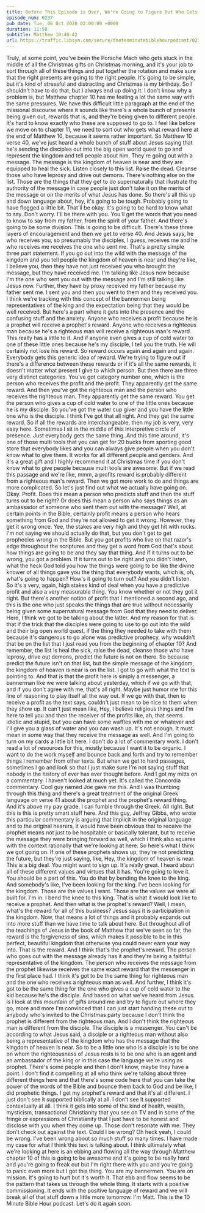 ```yaml
---
title: Before This Episode is Over, We're Going to Figure Out Who Gets What Present
episode_num: 0237
pub_date: Tue, 06 Oct 2020 02:00:00 +0000
duration: 11:50
subtitle: Matthew 10:40-42
url: https://traffic.libsyn.com/secure/thetenminutebiblehourpodcast/0237_-_Before_This_Episode_is_Over_Were_Going_to_Figure_Out_Who_Gets_What_Present.mp3
---
```


 Truly, at some point, you've been the Porsche Mach who gets stuck in the middle of all the Christmas gifts on Christmas morning, and it's your job to sort through all of these things and put together the rotation and make sure that the right presents are going to the right people. It's going to be simple, but it's kind of stressful and distracting and Christmas is my birthday. So I shouldn't have to do that, but I always end up doing it. I don't know why a problem is, but Matthew chapter 10 has me feeling a lot the same way with the same pressures. We have this difficult little paragraph at the end of the missional discourse where it sounds like there's a whole bunch of presents being given out, rewards that is, and they're being given to different people. It's hard to know exactly who these are supposed to go to. I feel like before we move on to chapter 11, we need to sort out who gets what reward here at the end of Matthew 10, because it seems rather important. So Matthew 10 verse 40, we've just heard a whole bunch of stuff about Jesus saying that he's sending the disciples out into the big open world quest to go and represent the kingdom and tell people about him. They're going out with a message. The message is the kingdom of heaven is near and they are equipped to heal the sick. Listen closely to this list. Raise the dead. Cleanse those who have leprosy and drive out demons. There's nothing else on the list. Those are the things that they get to do supernaturally that illustrate the authority of the message in case people just don't take it on the merits of the message or on the merits of what Jesus has done. So there's all this up and down language about, hey, it's going to be tough. Probably going to have flogged a little bit. That'll be okay. It's going to be hard to know what to say. Don't worry. I'll be there with you. You'll get the words that you need to know to say from my father, from the spirit of your father. And there's going to be some division. This is going to be difficult. There's these three layers of encouragement and then we get to verse 40. And Jesus says, he who receives you, so presumably the disciples, I guess, receives me and he who receives me receives the one who sent me. That's a pretty simple three part statement. If you go out into the wild with the message of the kingdom and you tell people the kingdom of heaven is near and they're like, I believe you, then they have not just received you who brought the message, but they have received me. I'm talking like Jesus now because I'm the one who sent you out with the message and I'm still talking like Jesus now. Further, they have by proxy received my father because my father sent me. I sent you and then you went to them and they received you. I think we're tracking with this concept of the bannermen being representatives of the king and the expectation being that they would be well received. But here's a part where it gets into the presence and the confusing stuff and the anxiety. Anyone who receives a profit because he is a prophet will receive a prophet's reward. Anyone who receives a righteous man because he's a righteous man will receive a righteous man's reward. This really has a little to it. And if anyone even gives a cup of cold water to one of these little ones because he's my disciple, I tell you the truth. He will certainly not lose his reward. So reward occurs again and again and again. Everybody gets this generic idea of reward. We're trying to figure out if there's a difference between these rewards or if it's all the same rewards, it doesn't matter what present I give to which person. But then there are three very distinct categories. You've got category number one, which is the person who receives the profit and the profit. They apparently get the same reward. And then you've got the righteous man and the person who receives the righteous man. They apparently get the same reward. You get the person who gives a cup of cold water to one of the little ones because he is my disciple. So you've got the water cup giver and you have the little one who is the disciple. I think I've got that all right. And they get the same reward. So if all the rewards are interchangeable, then my job is very, very easy here. Sometimes I sit in the middle of this interpretive circle of presence. Just everybody gets the same thing. And this time around, it's one of those multi tools that you can get for 20 bucks from sporting good store that everybody likes and you can always give people when you don't know what to give them. It works for all different people and genders. And it's a great gift and I highly recommend it at Christmas time if you don't know what to give people because multi tools are awesome. But if we read this passage and we're like, mmm, a profits reward is probably different from a righteous man's reward. Then we got more work to do and things are more complicated. So let's just find out what we actually have going on. Okay. Profit. Does this mean a person who predicts stuff and then the stuff turns out to be right? Or does this mean a person who says things as an ambassador of someone who sent them out with the message? Well, at certain points in the Bible, certainly profit means a person who hears something from God and they're not allowed to get it wrong. However, they get it wrong once. Yee, the stakes are very high and they get hit with rocks. I'm not saying we should actually do that, but you don't get to get prophecies wrong in the Bible. But you got profits who live on that razor's edge throughout the scriptures and they get a word from God that's about how things are going to be and they say that thing. And if it turns out to be wrong, you got a problem. If it turns out to be right and you didn't listen, what the heck God told you how the things were going to be like the divine knower of all things gave you the thing that everybody wants, which is, oh, what's going to happen? How's it going to turn out? And you didn't listen. So it's a very, again, high stakes kind of deal when you have a predictive profit and also a very measurable thing. You know whether or not they got it right. But there's another notion of profit that I mentioned a second ago, and this is the one who just speaks the things that are true without necessarily being given some supernatural message from God that they need to deliver. Here, I think we got to be talking about the latter. And my reason for that is that if the trick that the disciples were going to use to go out into the wild and their big open world quest, if the thing they needed to take with them because it's dangerous to go alone was predictive prophecy, why wouldn't that be on the list that I just read you from the beginning of chapter 10? And remember, the list is heal the sick, raise the dead, cleanse those who have leprosy, drive out demons, predict the future is not on there. So because predict the future isn't on that list, but the simple message of the kingdom, the kingdom of heaven is near is on the list. I got to go with what the text is pointing to. And that is that the profit here is simply a messenger, a bannerman like we were talking about yesterday, which if we go with that, and if you don't agree with me, that's all right. Maybe just humor me for this line of reasoning to play itself all the way out. If we go with that, then to receive a profit as the text says, couldn't just mean to be nice to them when they show up. It can't just mean like, Hey, I believe religious things and I'm here to tell you and then the receiver of the profits like, ah, that seems idiotic and stupid, but you can have some waffles with me or whatever and I'll give you a glass of water and you can wash up. It's not enough. It must mean in some way that they receive the message as well. And I'm going to turn on my cards a little bit here. I don't do a lot of commentary work. I don't read a lot of resources for this, mostly because I want it to be organic. I want to do the work myself and bounce back and forth and try to remember things I remember from other texts. But when we get to hard passages, sometimes I go and look so that I just make sure I'm not saying stuff that nobody in the history of ever has ever thought before. And I got my mitts on a commentary. I haven't looked at much yet. It's called the Concordia commentary. Cool guy named Joe gave me this. And I was thumbing through this thing and there's a great treatment of the original Greek language on verse 41 about the prophet and the prophet's reward thing. And it's above my pay grade. I can fumble through the Greek. All right. But this is this is pretty smart stuff here. And this guy, Jeffrey Gibbs, who wrote this particular commentary is arguing that implicit in the original language and to the original hearers, it would have been obvious that to receive the prophet means not just to be hospitable or basically tolerant, but to receive the message they were bringing forward as well, which I think also squares with the context rationally that we're looking at here. So here's what I think we got going on. If one of these prophets shows up, they're not predicting the future, but they're just saying, like, Hey, the kingdom of heaven is near. This is a big deal. You might want to sign up. It's really great. I heard about all of these different values and virtues that it has. You're going to love it. You should be a part of this. You do that by bending the knee to the king. And somebody's like, I've been looking for the king. I've been looking for the kingdom. Those are the values I want. Those are the values we were all built for. I'm in. I bend the knee to this king. That is what it would look like to receive a prophet. And then what is the prophet's reward? Well, I mean, what's the reward for all of this business? Jesus says it is participation in the kingdom. Now, that means a lot of things and it probably expands out into more stuff than we have time to talk about here. But throughout all of the teachings of Jesus in the book of Matthew that we've seen so far, the reward is the forgiveness of sins, which makes it possible to be in this perfect, beautiful kingdom that otherwise you could never earn your way into. That is the reward. And I think that's the prophet's reward. The person who goes out with the message already has it and they're being a faithful representative of the kingdom. The person who receives the message from the prophet likewise receives the same exact reward that the messenger in the first place had. I think it's got to be the same thing for righteous man and the one who receives a righteous man as well. And further, I think it's got to be the same thing for the one who gives a cup of cold water to the kid because he's the disciple. And based on what we've heard from Jesus is I look at this mountain of gifts around me and try to figure out where they go, more and more I'm convinced that I can just start handing these out to anybody who's invited to the Christmas party because I don't think the prophet is different from the righteous man. And I don't think the righteous man is different from the disciple. The disciple is a messenger. You can't be according to what Jesus said, a disciple or a righteous man without also being a representative of the kingdom who has the message that the kingdom of heaven is near. So to be a little one who is a disciple is to be one on whom the righteousness of Jesus rests is to be one who is an agent and an ambassador of the king or in this case the language we're using as prophet. There's some people and then I don't know, maybe they have a point. I don't find it compelling at all who think we're talking about three different things here and that there's some code here that you can take the power of the words of the Bible and bounce them back to God and be like, I did prophetic things. I get my prophet's reward and that it's all different. I just don't see it supported biblically at all. I don't see it supported contextually at all. I think it gets into some of the kind of health, wealth, mysticism, transactional Christianity that you see on TV and in some of the fringe or expressions of Christianity that I just have to be honest and disclose with you when they come up. Those don't resonate with me. They don't check out against the text. Could I be wrong? Oh heck yeah, I could be wrong. I've been wrong about so much stuff so many times. I have made my case for what I think this text is talking about. I think ultimately what we're looking at here is an ebbing and flowing all the way through Matthew chapter 10 of this is going to be awesome and it's going to be really hard and you're going to freak out but I'm right there with you and you're going to panic even more but I got this thing. You are my bannermen. You are on mission. It's going to hurt but it's worth it. That ebb and flow seems to be the pattern that takes us through the whole thing. It starts with a positive commissioning. It ends with the positive language of reward and we will break all of that stuff down a little more tomorrow. I'm Matt. This is the 10 Minute Bible Hour podcast. Let's do it again soon.